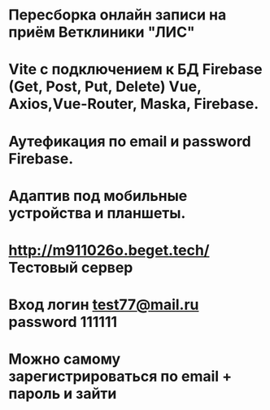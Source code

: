 # Пересборка онлайн записи на приём Ветклиники "ЛИС"
# Vite с подключением к БД Firebase (Get, Post, Put, Delete) Vue, Axios,Vue-Router, Maska, Firebase.
# Аутефикация по email и password Firebase.
# Адаптив под мобильные устройства и планшеты.
# http://m911026o.beget.tech/  Тестовый  сервер
# Вход логин test77@mail.ru password 111111 
# Можно самому зарегистрироваться по email + пароль и зайти

